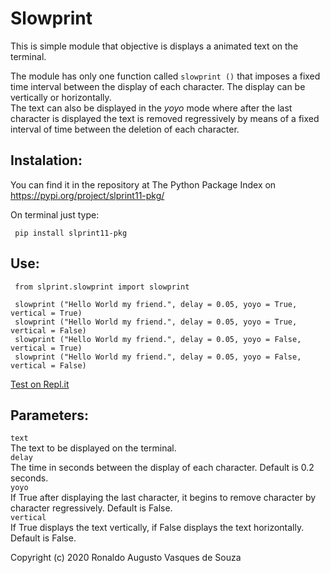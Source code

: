 # Slowprint

This is simple module that objective is displays a animated text on the terminal.

The module has only one function called `slowprint ()` that imposes a fixed time interval between the display of each character.
The display can be vertically or horizontally.  
The text can also be displayed in the *yoyo* mode where after the last character is displayed the text is removed regressively by means of a fixed interval of time between the deletion of each character.

## Instalation:

You can find it in the repository at The Python Package Index on https://pypi.org/project/slprint11-pkg/

On terminal just type:

     pip install slprint11-pkg

## Use:

     from slprint.slowprint import slowprint

     slowprint ("Hello World my friend.", delay = 0.05, yoyo = True, vertical = True)
     slowprint ("Hello World my friend.", delay = 0.05, yoyo = True, vertical = False)
     slowprint ("Hello World my friend.", delay = 0.05, yoyo = False, vertical = True)
     slowprint ("Hello World my friend.", delay = 0.05, yoyo = False, vertical = False)
     
[Test on Repl.it](https://repl.it/@RonaldoVasques/OddDutifulPacket)

## Parameters:
`text`  
The text to be displayed on the terminal.  
`delay`  
The time in seconds between the display of each character. Default is 0.2 seconds.  
`yoyo`   
If True after displaying the last character, it begins to remove character by character regressively. Default is False.  
`vertical`  
If True displays the text vertically, if False displays the text horizontally. Default is False.

Copyright (c) 2020 Ronaldo Augusto Vasques de Souza
